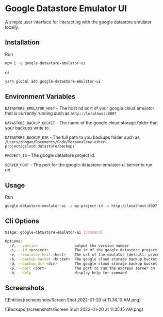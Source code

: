 # Google Datastore Emulator UI

A simple user interface for interacting with the google datastore emulator locally.

## Installation

Run 

```sh
npm i -g google-datastore-emulator-ui
``` 
or 

```sh
yarn global add google-datastore-emulator-ui
```

## Environment Variables

`DATASTORE_EMULATOR_HOST` - The host nd port of your google cloud emulator that is currently running such as `http://localhost:8097`

`DATASTORE_BACKUP_BUCKET` - The name of the google cloud storage folder that your backups write to.

`DATASTORE_BACKUP_DIR` - The full path to you backups folder such as `/Users/zhogan/Documents/Code/Personal/my-other-project/gcloud_datastore/backups`

`PROJECT_ID` - The google datastore project id.

`SERVER_PORT` - The port for the google-datastore-emulator-ui server to run on.

## Usage

Run 

```sh
google-datastore-emulator-ui -i my-project-id -e http://localhost:8097 -b my-backups-bucket -d /Users/zhogan/Documents/Code/Personal/my-other-project/gcloud_datastore/backups
```

## Cli Options

```sh
Usage: google-datastore-emulator-ui [command]

Options:
  -V, --version                 output the version number
  -i, --id <project>            The id of the google datastore project. (default: process.env.PROJECT_ID)
  -e, --emulator-host <host>    The url of the emulator (default: process.env.DATASTORE_EMULATOR_HOST)
  -b, --backup-bucket <bucket>  The google cloud storage backup bucket (default: process.env.DATASTORE_BACKUP_BUCKET)
  -d, --backup-dir <dir>        The google cloud storage backup bucket (default: process.env.DATASTORE_BACKUP_DIR)
  -p, --port <port>             The port to run the express server on (default: process.env.SERVER_PORT || "8002")
  -h, --help                    display help for command
```

## Screenshots
![Entities](screenshots/Screen Shot 2022-01-20 at 11.36.10 AM.png)

![Backups](screenshots/Screen Shot 2022-01-20 at 11.35.15 AM.png)
